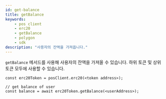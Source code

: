 ```yaml
---
id: get-balance
title: getBalance
keywords:
    - pos client
    - erc20
    - getBalance
    - polygon
    - sdk
description: "사용자의 잔액을 가져옵니다."
---
```


`getBalance` 메서드를 사용해 사용자의 잔액을 가져올 수 있습니다. 하위 토큰 및 상위 토큰 모두에 사용할 수 있습니다.

```
const erc20Token = posClient.erc20(<token address>);

// get balance of user
const balance = await erc20Token.getBalance(<userAddress>);
```

